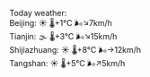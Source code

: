 Today weather:  
Beijing: ☀️   🌡️+1°C 🌬️↘7km/h  
Tianjin: 🌫  🌡️+3°C 🌬️↘15km/h  
Shijiazhuang: ☀️   🌡️+8°C 🌬️→12km/h  
Tangshan: ☀️   🌡️+5°C 🌬️↗5km/h  
